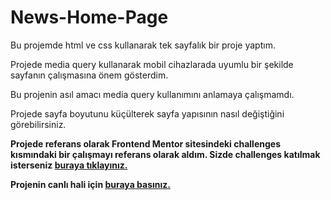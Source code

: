 # News-Home-Page

Bu projemde html ve css kullanarak tek sayfalık bir proje yaptım.

Projede media query kullanarak mobil cihazlarada uyumlu bir şekilde sayfanın çalışmasına önem gösterdim.

Bu projenin asıl amacı media query kullanımını anlamaya çalışmamdı.

Projede sayfa boyutunu küçülterek sayfa yapısının nasıl değiştiğini görebilirsiniz.

<b>Projede referans olarak Frontend  Mentor sitesindeki challenges kısmındaki bir çalışmayı referans olarak aldım. Sizde challenges katılmak isterseniz [buraya tıklayınız.](https://www.frontendmentor.io/)

Projenin canlı hali için [buraya basınız.](https://ali-berkay-celik-news-home-page.netlify.app/)